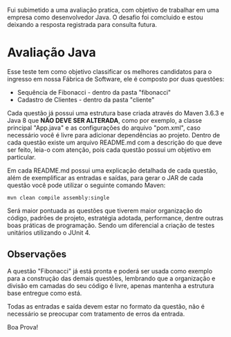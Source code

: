 Fui subimetido a uma avaliação pratica, com objetivo de trabalhar em uma empresa como desenvolvedor Java. O desafio foi comcluido e estou deixando a resposta registrada para consulta futura.

# Avaliação Java

Esse teste tem como objetivo classificar os melhores candidatos para o ingresso em nossa Fábrica de Software, ele é composto por duas questões:

* Sequência de Fibonacci - dentro da pasta "fibonacci"
* Cadastro de Clientes - dentro da pasta "cliente"

Cada questão já possui uma estrutura base criada através do Maven 3.6.3 e Java 8 que **NÃO DEVE SER ALTERADA**, como por exemplo, a classe principal "App.java" e as configurações do arquivo "pom.xml", caso necessário você é livre para adicionar dependências ao projeto. Dentro de cada questão existe um arquivo README.md com a descrição do que deve ser feito, leia-o com atenção, pois cada questão possui um objetivo em particular.

Em cada README.md possui uma explicação detalhada de cada questão, além de exemplificar as entradas e saídas, para gerar o JAR de cada questão você pode utilizar o seguinte comando Maven:

    mvn clean compile assembly:single

Será maior pontuada as questões que tiverem maior organização do código, padrões de projeto, estratégia adotada, performance, dentre outras boas práticas de programação. Sendo um diferencial a criação de testes unitários utilizando o JUnit 4.

## Observações

A questão "Fibonacci" já está pronta e poderá ser usada como exemplo para a construção das demais questões, lembrando que a organização e divisão em camadas do seu código é livre, apenas mantenha a estrutura base entregue como está.

Todas as entradas e saída devem estar no formato da questão, não é necessário se preocupar com tratamento de erros da entrada.

Boa Prova!
